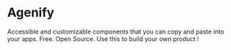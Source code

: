 # Agenify
Accessible and customizable components that you can copy and paste into your apps. Free. Open Source. Use this to build your own product !
